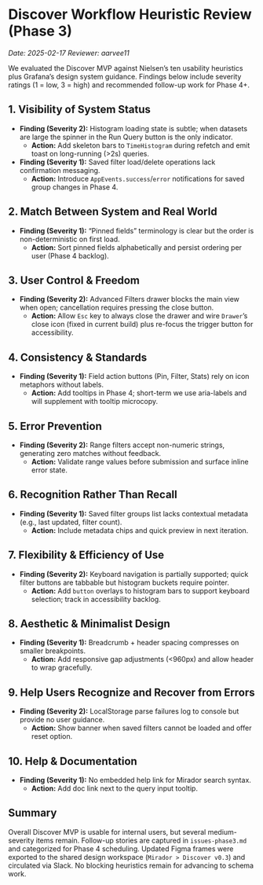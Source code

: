 # Discover Workflow Heuristic Review (Phase 3)

_Date: 2025-02-17_
_Reviewer: aarvee11_

We evaluated the Discover MVP against Nielsen’s ten usability heuristics plus Grafana’s design system guidance. Findings below include severity ratings (1 = low, 3 = high) and recommended follow-up work for Phase 4+.

## 1. Visibility of System Status
- **Finding (Severity 2):** Histogram loading state is subtle; when datasets are large the spinner in the Run Query button is the only indicator. 
  - **Action:** Add skeleton bars to `TimeHistogram` during refetch and emit toast on long-running (>2s) queries.
- **Finding (Severity 1):** Saved filter load/delete operations lack confirmation messaging.
  - **Action:** Introduce `AppEvents.success`/`error` notifications for saved group changes in Phase 4.

## 2. Match Between System and Real World
- **Finding (Severity 1):** “Pinned fields” terminology is clear but the order is non-deterministic on first load.
  - **Action:** Sort pinned fields alphabetically and persist ordering per user (Phase 4 backlog). 

## 3. User Control & Freedom
- **Finding (Severity 2):** Advanced Filters drawer blocks the main view when open; cancellation requires pressing the close button.
  - **Action:** Allow `Esc` key to always close the drawer and wire `Drawer`’s close icon (fixed in current build) plus re-focus the trigger button for accessibility. 

## 4. Consistency & Standards
- **Finding (Severity 1):** Field action buttons (Pin, Filter, Stats) rely on icon metaphors without labels.
  - **Action:** Add tooltips in Phase 4; short-term we use aria-labels and will supplement with tooltip microcopy. 

## 5. Error Prevention
- **Finding (Severity 2):** Range filters accept non-numeric strings, generating zero matches without feedback.
  - **Action:** Validate range values before submission and surface inline error state.

## 6. Recognition Rather Than Recall
- **Finding (Severity 1):** Saved filter groups list lacks contextual metadata (e.g., last updated, filter count).
  - **Action:** Include metadata chips and quick preview in next iteration.

## 7. Flexibility & Efficiency of Use
- **Finding (Severity 2):** Keyboard navigation is partially supported; quick filter buttons are tabbable but histogram buckets require pointer.
  - **Action:** Add `button` overlays to histogram bars to support keyboard selection; track in accessibility backlog.

## 8. Aesthetic & Minimalist Design
- **Finding (Severity 1):** Breadcrumb + header spacing compresses on smaller breakpoints.
  - **Action:** Add responsive gap adjustments (<960px) and allow header to wrap gracefully.

## 9. Help Users Recognize and Recover from Errors
- **Finding (Severity 2):** LocalStorage parse failures log to console but provide no user guidance.
  - **Action:** Show banner when saved filters cannot be loaded and offer reset option.

## 10. Help & Documentation
- **Finding (Severity 1):** No embedded help link for Mirador search syntax.
  - **Action:** Add doc link next to the query input tooltip.

## Summary
Overall Discover MVP is usable for internal users, but several medium-severity items remain. Follow-up stories are captured in `issues-phase3.md` and categorized for Phase 4 scheduling. Updated Figma frames were exported to the shared design workspace (`Mirador > Discover v0.3`) and circulated via Slack. No blocking heuristics remain for advancing to schema work.
